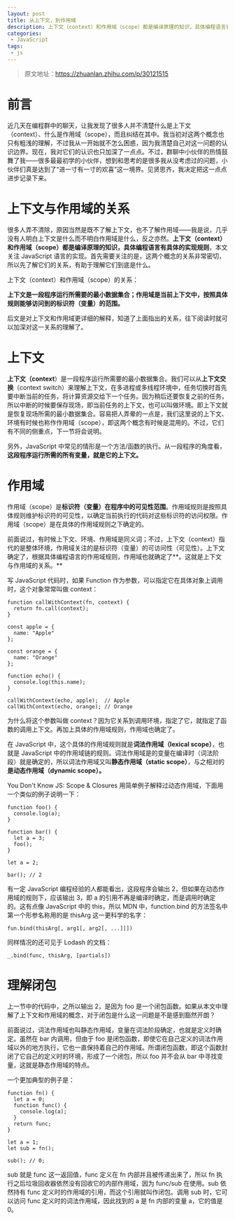 ```yaml
---
layout: post
title: 从上下文，到作用域
description: 上下文（context）和作用域（scope）都是编译原理的知识，具体编程语言有具体的实现规则。
categories:
 - JavaScript
tags:
 - js
---
```


> 原文地址：https://zhuanlan.zhihu.com/p/30121515

# 前言

近几天在编程群中的聊天，让我发现了很多人并不清楚什么是上下文（context）、什么是作用域（scope），而且纠结在其中。我当初对这两个概念也只有粗浅的理解，不过我从一开始就不怎么困惑，因为我清楚自己对这一问题的认识边界。现在，我对它们的认识也只加深了一点点。不过，群聊中小伙伴的热情鼓舞了我——很多最最初学的小伙伴，想到和思考的是很多我从没考虑过的问题，小伙伴们真是达到了“进一寸有一寸的欢喜”这一境界。见贤思齐，我决定把这一点点进步记录下来。

# 上下文与作用域的关系 

很多人弄不清除，原因当然是既不了解上下文，也不了解作用域——我是说，几乎没有人明白上下文是什么而不明白作用域是什么，反之亦然。**上下文（context）和作用域（scope）都是编译原理的知识，具体编程语言有具体的实现规则**，本文关注 JavaScript 语言的实现。首先需要关注的是，这两个概念的关系非常密切，所以先了解它们的关系，有助于理解它们到底是什么。

上下文（context）和作用域（scope）的关系：

**上下文是一段程序运行所需要的最小数据集合；作用域是当前上下文中，按照具体规则能够访问到的标识符（变量）的范围。**

后文是对上下文和作用域更详细的解释，知道了上面指出的关系，往下阅读时就可以加深对这一关系的理解了。

# 上下文 

**上下文（context**）是一段程序运行所需要的最小数据集合。我们可以从**上下文交换**（context switch）来理解上下文，在多进程或多线程环境中，任务切换时首先要中断当前的任务，将计算资源交给下一个任务。因为稍后还要恢复之前的任务，所以中断的时候要保存现场，即当前任务的上下文，也可以叫做环境。即上下文就是恢复现场所需的最小数据集合。容易把人弄晕的一点是，我们这里说的上下文、环境有时候也称作作用域（scope），即这两个概念有时候是混用的。不过，它们有不同的侧重点，下一节将会说明。

另外，JavaScript 中常见的情形是一个方法/函数的执行。从一段程序的角度看，**这段程序运行所需的所有变量，就是它的上下文。**

# 作用域 

作用域（scope）是**标识符（变量）在程序中的可见性范围**。作用域规则是按照具体规则维护标识符的可见性，以确定当前执行的代码对这些标识符的访问权限。作用域（scope）是在具体的作用域规则之下确定的。

前面说过，有时候上下文、环境、作用域是同义词；不过，上下文（context）指代的是整体环境，作用域关注的是标识符（变量）的可访问性（可见性）。上下文确定了，根据具体编程语言的作用域规则，作用域也就确定了**。这就是上下文与作用域的关系。**

写 JavaScript 代码时，如果 Function 作为参数，可以指定它在具体对象上调用时，这个对象常常叫做 context：

	function callWithContext(fn, context) {
	  return fn.call(context);
	}
	
	const apple = {
	  name: "Apple"
	};
	
	const orange = {
	  name: "Orange"
	};
	
	function echo() {
	  console.log(this.name);
	}
	
	callWithContext(echo, apple);  // Apple
	callWithContext(echo, orange); // Orange

为什么将这个参数叫做 context？因为它关系到调用环境，指定了它，就指定了函数的调用上下文。再加上具体的作用域规则，作用域也确定了。

在 JavaScript 中，这个具体的作用域规则就是**词法作用域（lexical scope）**，也就是 JavaScript 中的作用域链的规则。词法作用域是的变量在编译时（词法阶段）就是确定的，所以词法作用域又叫**静态作用域（static scope）**，与之相对的**是动态作用域（dynamic scope）。**

You Don't Know JS: Scope & Closures 用简单例子解释过动态作用域，下面用一个类似的例子说明一下：

	function foo() {
	  console.log(a);
	}
	
	function bar() {
	  let a = 3;
	  foo();
	}
	
	let a = 2;
	
	bar(); // 2

有一定 JavaScript 编程经验的人都能看出，这段程序会输出 2，但如果在动态作用域的规则下，应该输出 3，即 a 的引用不再是编译时确定，而是调用时确定的。这有点像 JavaScript 中的 this，所以 MDN 中，function.bind 的方法签名中第一个形参名称用的是 thisArg 这一更科学的名字：

	fun.bind(thisArg[, arg1[, arg2[, ...]]])

同样情况的还可见于 Lodash 的文档：

	_.bind(func, thisArg, [partials])

# 理解闭包 

上一节中的代码中，之所以输出 2，是因为 foo 是一个闭包函数。如果从本文中理解了上下文和作用域的概念，对于闭包是什么这一问题是不是感到豁然开朗？

前面说过，词法作用域也叫静态作用域，变量在词法阶段确定，也就是定义时确定。虽然在 bar 内调用，但由于 foo 是闭包函数，即使它在自己定义的词法作用域以外的地方执行，它也一直保持着自己的作用域。所谓闭包函数，即这个函数封闭了它自己的定义时的环境，形成了一个闭包，所以 foo 并不会从 bar 中寻找变量，这就是静态作用域的特点。

一个更加典型的例子是：

	function fn() {
	  let a = 0;
	  function func() {
	    console.log(a);
	  }
	  return func;
	}
	
	let a = 1;
	let sub = fn();
	
	sub(); // 0;

sub 就是 func 这一返回值，func 定义在 fn 内部并且被传递出来了，所以 fn 执行之后垃圾回收器依然没有回收它的内部作用域，因为 func/sub 在使用。sub 依然持有 func 定义时的作用域的引用，而这个引用就叫作闭包。调用 sub 时，它可以访问 func 定义时的词法作用域，因此找到的 a 是 fn 内部的变量 a，它的值是 0。